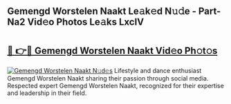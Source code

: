 ## Gemengd Worstelen Naakt Le𝚊k𝚎d N𝚞𝚍e - Part-Na2 Vid𝚎o Photos Le𝚊ks LxcIV

# <h2><a href="http://fb5uaa.evod.top/?m=Gemengd+Worstelen+Naakt">🔗 👉🔴 Gemengd Worstelen Naakt Vid𝚎o Ph𝚘t𝚘s</a></h2>

[![Gemengd Worstelen Naakt N𝚞d𝚎s](https://i.imgur.com/8V9OHl7.gif)](http://fb5uaa.evod.top/?m=Gemengd+Worstelen+Naakt)
Lifestyle and dance enthusiast Gemengd Worstelen Naakt sharing their passion through social media. Respected expert Gemengd Worstelen Naakt, recognized for their expertise and leadership in their field. 
